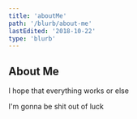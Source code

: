 ```yaml
---
title: 'aboutMe'
path: '/blurb/about-me'
lastEdited: '2018-10-22'
type: 'blurb'
---
```


## About Me

I hope that everything works or else

I'm gonna be shit out of luck
